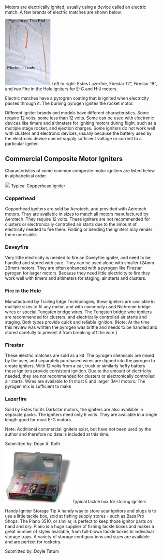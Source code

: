Motors are electrically ignited, usually using a device called an electric match. A few brands of electric matches are shown below.

![](/images/propulsion_ematch1.jpg)
Left to right: Estes Lazerfire, Firestar 12”, Firestar 18”, and two Fire in the Hole igniters for E-G and H-J motors.

Electric matches have a pyrogren coating that is ignited when electricity passes through it. The burning pyrogen ignites the rocket motor.

Different igniter brands and models have different characteristics. Some require 12 volts, some less than 12 volts. Some can be used with electronic devices like timers and altimeters for igniting motors during flight, such as a multiple stage rocket, and ejection charges. Some igniters do not work well with clusters and electronic devices, usually because the battery used by the electronic device cannot supply sufficient voltage or current to a particular igniter.

## Commercial Composite Motor Igniters

Characteristics of some common composite motor igniters are listed below in alphabetical order.

![](/images/propulsion_copperhead.jpg)
Typical Copperhead igniter

### Copperhead
Copperhead igniters are sold by Aerotech, and provided with Aerotech motors.
They are available in sizes to match all motors manufactured by Aerotech.
They require 12 volts.
These igniters are not recommended for clusters or electronically controlled air starts due to the amount of electricity needed to fire them.
Folding or bending the igniters may render them unreliable.

### Daveyfire
Very little electricity is needed to fire an Daveyfire igniter, and need to be handled and stored with care.
They can be used alone with smaller (24mm - 29mm) motors.
They are often enhanced with a pyrogen like Firestar pyrogen for larger motors.
Because they need little electricity to fire they work well with timers and altimeters for staging, air starts and clusters.

### Fire in the Hole
Manufactured by Trailing Edge Technologies, these igniters are available in multiple sizes to fit any motor, and with commonly used Nichrome bridge wires or special Tungsten bridge wires.
The Tungsten bridge wire igniters are recommended for clusters, and electrically controlled air starts and staging.
Both types provide quick and reliable ignition.
(Note: At the time this review was written the pyrogen was brittle and needs to be handled and stored carefully to prevent it from breaking off the wire.)

### Firestar
These electric matches are sold as a kit.
The pyrogen chemicals are mixed by the user, and separately purchased wires are dipped into the pyrogen to create igniters.
With 12 volts from a car, truck or similarly hefty battery these igniters provide consistent ignition.
Due to the amount of electricity needed, they are not recommended for clusters or electronically controlled air starts.
Wires are available to fit most E and larger (M+) motors.
The pyrogen mix is sufficient to make

### Lazerfire
Sold by Estes for its Darkstar motors, the igniters are also available in separate packs.
The igniters need only 6 volts.
They are available in a single length good for most E-G motors.

Note: Additional commercial igniters exist, but have not been used by the author and therefore no data is included at this time.

Submitted by: Dean A. Roth

![](/images/propulsion_igniter_box.jpg)
Typical tackle box for storing igniters

Handy Igniter Storage Tip A handy way to store your ignitors and plugs is to use a little tackle box, sold at fishing supply stores - such as Bass Pro Shops. The Plano 3510, or similar, is perfect to keep those ignitor parts on hand and dry. Plano is a huge supplier of fishing tackle boxes and makes a great number of styles available, from full-blown tackle boxes to individual storage trays. A variety of storage configurations and sizes are available and are perfect for rocketry.

Submitted by: Doyle Tatum

